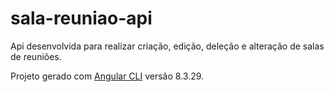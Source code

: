 # sala-reuniao-api

Api desenvolvida para realizar criação, edição, deleção e alteração de salas de reuniões.

Projeto gerado com [Angular CLI](https://github.com/angular/angular-cli) versão 8.3.29.
